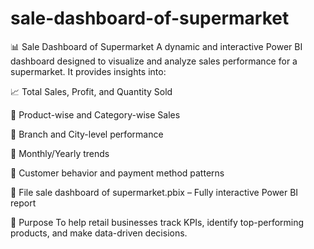 # sale-dashboard-of-supermarket
📊 Sale Dashboard of Supermarket
A dynamic and interactive Power BI dashboard designed to visualize and analyze sales performance for a supermarket.
It provides insights into:

📈 Total Sales, Profit, and Quantity Sold

🛒 Product-wise and Category-wise Sales

🏬 Branch and City-level performance

📅 Monthly/Yearly trends

👥 Customer behavior and payment method patterns

📁 File
sale dashboard of supermarket.pbix – Fully interactive Power BI report

🎯 Purpose
To help retail businesses track KPIs, identify top-performing products, and make data-driven decisions.
